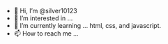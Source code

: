 - 👋 Hi, I’m @silver10123
- 👀 I’m interested in ... 
- 🌱 I’m currently learning ... html, css, and javascript.
- 📫 How to reach me ...

<!---
silver10123/silver10123 is a ✨ special ✨ repository because its `README.md` (this file) appears on your GitHub profile.
You can click the Preview link to take a look at your changes.
--->

